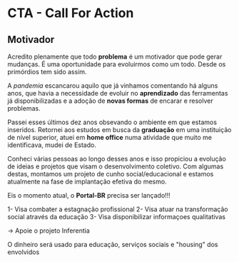 # CTA - Call For Action

## Motivador

Acredito plenamente que todo **problema** é um motivador que pode gerar mudanças. É uma oportunidade para evoluirmos como um todo. Desde os primórdios tem sido assim.

A *pandemia* escancarou aquilo que já vinhamos comentando há alguns anos, que havia a necessidade de evoluir no **aprendizado** das ferramentas já disponibilizadas e a adoção de **novas formas** de encarar e resolver problemas.

Passei esses últimos dez anos obsevando o ambiente em que estamos inseridos. Retornei aos estudos em busca da **graduação** em uma instituição de nível superior, atuei em **home office** numa atividade que muito me identificava, mudei de Estado.

Conheci várias pessoas ao longo desses anos e isso propiciou a evolução de ideias e projetos que visam o desenvolvimento coletivo. Com algumas destas, montamos um projeto de cunho social/educacional e estamos atualmente na fase de implantação efetiva do mesmo.


Eis o momento atual, o **Portal-BR** precisa ser lançado!!!

1- Visa combater a estagnação profissional
2- Visa atuar na transformação social através da educação
3- Visa disponibilizar informaçoes qualitativas


-> Apoie o projeto Inferentia


O dinheiro será usado para educação, serviços sociais e "housing" dos envolvidos
